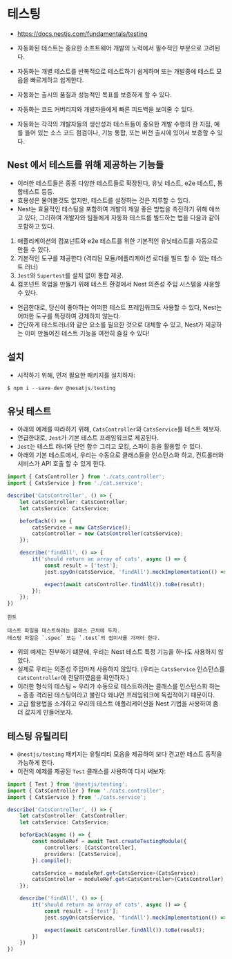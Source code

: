 # 테스팅

- https://docs.nestjs.com/fundamentals/testing

- 자동화된 테스트는 중요한 소프트웨어 개발의 노력에서 필수적인 부분으로 고려된다.
- 자동화는 개별 테스트를 반복적으로 테스트하기 쉽게하며 또는 개발중에 테스트 모음을 빠르게하고 쉽게한다.
- 자동화는 출시의 품질과 성능적인 목표를 보증하게 할 수 있다.
- 자동화는 코드 커버리지와 개발자들에게 빠른 피드백을 보여줄 수 있다.
- 자동화는 각각의 개발자들의 생산성과 테스트들이 중요한 개발 수행의 한 지점, 예를 들어 있는 소스 코드 점검이나, 기능 통합, 또는 버전 출시에 있어서 보증할 수 있다.

## Nest 에서 테스트를 위해 제공하는 기능들

- 이러한 테스트들은 종종 다양한 테스트들로 확장된다, 유닛 테스트, e2e 테스트, 통합테스트 등등.
- 효용성은 물어볼것도 없지만, 테스트를 설정하는 것은 지루할 수 있다.
- Nest는 효율적인 테스팅을 포함하여 개발의 제일 좋은 방법을 촉진하기 위해 애쓰고 있다, 그리하여 개발자와 팀들에게 자동화 테스트를 빌드하는 법을 다음과 같이 포함하고 있다.

1. 애플리케이션의 컴포넌트와 e2e 테스트를 위한 기본적인 유닛테스트를 자동으로 만들 수 있다.
2. 기본적인 도구를 제공한다 (격리된 모듈/애플리케이션 로더를 빌드 할 수 있는 테스트 러너)
3. `Jest`와 `Supertest`를 설치 없이 통합 제공.
4. 컴포넌트 목업을 만들기 위해 테스트 환경에서 Nest 의존성 주입 시스템을 사용할 수 있다.

- 언급한대로, 당신이 좋아하는 어떠한 테스트 프레임워크도 사용할 수 있다, Nest는 어떠한 도구를 특정하여 강제하지 않는다.
- 간단하게 테스트러너와 같은 요소를 필요한 것으로 대체할 수 있고, Nest가 제공하는 이미 만들어진 테스트 기능을 여전히 즐길 수 있다!

## 설치

- 시작하기 위해, 먼저 필요한 패키지를 설치하자:

```Typescript
$ npm i --save-dev @nesatjs/testing
```

## 유닛 테스트

- 아래의 예제를 따라하기 위해, `CatsController`와 `CatsService`를 테스트 해보자.
- 언급한대로, `Jest`가 기본 테스트 프레임워크로 제공된다.
- `Jest`는 테스트 러너와 단언 함수 그리고 모킹, 스파이 등을 활용할 수 있다.
- 아래의 기본 테스트에서, 우리는 수동으로 클래스들을 인스턴스화 하고, 컨트롤러와 서비스가 API 호출 할 수 있게 한다.

```Typescript
import { CatsController } from './cats.controller';
import { CatsService } from './cat.service';

describe('CatsController', () => {
    let catsController: CatsController;
    let catsService: CatsService;

    beforEach(() => {
        catsService = new CatsService();
        catsController = new CatsController(catsService);
    });

    describe('findAll', () => {
        it('should return an array of cats', async () => {
            const result = ['test'];
            jest.spyOn(catsService, 'findAll').mockImplementation(() => result);

            expect(await catsController.findAll()).toBe(result);
        });
    });
})
```

```
힌트

테스트 파일을 테스트하려는 클래스 근처에 두자.
테스팅 파일은 `.spec` 또는 `.test`의 접미사를 가져아 한다.
```

- 위의 예제는 진부하기 떄문에, 우리는 Nest 테스트 특정 기능을 하나도 사용하지 않았다.
- 실제로 우리는 의존성 주입마저 사용하지 않았다. (우리는 `CatsService` 인스턴스를 `CatsController`에 전달하였음을 확인하자.)
- 이러한 형식의 테스팅 ~ 우리가 수동으로 테스트하려는 클래스를 인스턴스화 하는 ~ 종종 격리된 테스팅이라고 불린다 왜냐면 프레임워크에 독립적이기 때문이다.
- 고급 활용법을 소개하고 우리의 테스트 애플리케이션을 Nest 기법을 사용하여 좀 더 값지게 만들어보자.

## 테스팅 유틸리티

- `@nestjs/testing` 패키지는 유틸리티 모음을 제공하여 보다 견고한 테스트 동작을 가능하게 한다.
- 이전의 예제를 제공된 `Test` 클래스를 사용하여 다시 써보자:

```Typescript
import { Test } from '@nestjs/testing';
import { CatsController } from './cats.controller';
import { CatsService } from './cats.service';

describe('CatsController', () => {
    let catsController: CatsController;
    let catsService: CatsService;

    beforEach(async () => {
        const moduleRef = await Test.createTestingModule({
            controllers: [CatsController],
            providers: [CatsService],
        }).compile();

        catsService = moduleRef.get<CatsService>(CatsService);
        catsController = moduleRef.get<CatsController>(CatsController);
    });

    describe('findAll', () => {
        it('should return an array of cats', async () => {
            const result = ['test'];
            jest.spyOn(catsService, 'findAll').mockImplementation(() => result);

            expect(await catsController.findAll()).toBe(result);
        })
    })
})
```
